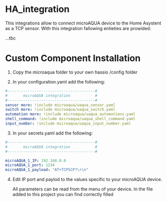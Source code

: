 # HA_integration
This integrations allow to connect microAQUA device to the Home Asystent as a TCP sensor. 
With this integration fallowing entieties are prowided: 

...tbc

# Custom Component Installation
  1. Copy the microaqua folder to your own hassio /config folder
  
  3. In your configuration.yaml add the following:
   ```yaml
   #---------------------------------------#
   #       microAQUA integration           #
   #---------------------------------------#
   sensor more: !include microaqua/uaqua_sensor.yaml
   switch more: !include microaqua/uaqua_switch.yaml
   automation more: !include microaqua/uaqua_automations.yaml
   shell_command: !include microaqua/uaqua_shell_command.yaml
   input_number: !include microaqua/uaqua_input_number.yaml
   ```
  3. In your secrets.yaml add the following:
  ```yaml
  #---------------------------------------#
  #       microAQUA integration           #
  #---------------------------------------#

  microAQUA_1_IP: 192.168.0.0
  microAQUA_1_port: 1234
  microAQUA_1_payload: "AT+TCPSCP?\r\n"
  ```
  4. Edit IP port and paylod to the values specific to your microAQUA device.
      
      All parameters can be read from the menu of your device.
      In the file added to this project you can find correctly filled 
  
    
    
